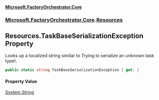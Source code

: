 #### [Microsoft.FactoryOrchestrator.Core](./Microsoft-FactoryOrchestrator-Core.md 'Microsoft.FactoryOrchestrator.Core')
### [Microsoft.FactoryOrchestrator.Core](./Microsoft-FactoryOrchestrator-Core.md 'Microsoft.FactoryOrchestrator.Core').[Resources](./Microsoft-FactoryOrchestrator-Core-Resources.md 'Microsoft.FactoryOrchestrator.Core.Resources')
## Resources.TaskBaseSerializationException Property
Looks up a localized string similar to Trying to serialize an unknown task type!.  
```csharp
public static string TaskBaseSerializationException { get; }
```
#### Property Value
[System.String](https://docs.microsoft.com/en-us/dotnet/api/System.String 'System.String')  
